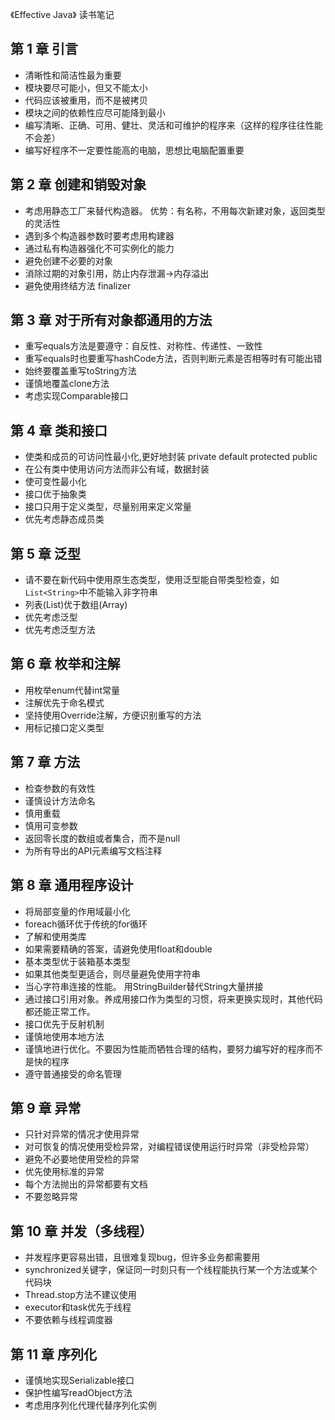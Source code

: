 《Effective Java》 读书笔记
## 第 1 章 引言
- 清晰性和简洁性最为重要
- 模块要尽可能小，但又不能太小
- 代码应该被重用，而不是被拷贝
- 模块之间的依赖性应尽可能降到最小
- 编写清晰、正确、可用、健壮、灵活和可维护的程序来（这样的程序往往性能不会差）
- 编写好程序不一定要性能高的电脑，思想比电脑配置重要
## 第 2 章 创建和销毁对象
- 考虑用静态工厂来替代构造器。 优势：有名称，不用每次新建对象，返回类型的灵活性
- 遇到多个构造器参数时要考虑用构建器
- 通过私有构造器强化不可实例化的能力
- 避免创建不必要的对象
- 消除过期的对象引用，防止内存泄漏->内存溢出
- 避免使用终结方法 finalizer
## 第 3 章 对于所有对象都通用的方法
- 重写equals方法是要遵守：自反性、对称性、传递性、一致性
- 重写equals时也要重写hashCode方法，否则判断元素是否相等时有可能出错
- 始终要覆盖重写toString方法
- 谨慎地覆盖clone方法
- 考虑实现Comparable接口
## 第 4 章 类和接口
- 使类和成员的可访问性最小化,更好地封装 private default protected public
- 在公有类中使用访问方法而非公有域，数据封装
- 使可变性最小化
- 接口优于抽象类
- 接口只用于定义类型，尽量别用来定义常量
- 优先考虑静态成员类
## 第 5 章 泛型
- 请不要在新代码中使用原生态类型，使用泛型能自带类型检查，如```List<String>```中不能输入非字符串
- 列表(List)优于数组(Array)
- 优先考虑泛型
- 优先考虑泛型方法
## 第 6 章 枚举和注解
- 用枚举enum代替int常量
- 注解优先于命名模式
- 坚持使用Override注解，方便识别重写的方法
- 用标记接口定义类型
## 第 7 章 方法
- 检查参数的有效性
- 谨慎设计方法命名
- 慎用重载
- 慎用可变参数
- 返回零长度的数组或者集合，而不是null
- 为所有导出的API元素编写文档注释
## 第 8 章 通用程序设计
- 将局部变量的作用域最小化
- foreach循环优于传统的for循环
- 了解和使用类库
- 如果需要精确的答案，请避免使用float和double
- 基本类型优于装箱基本类型
- 如果其他类型更适合，则尽量避免使用字符串
- 当心字符串连接的性能。 用StringBuilder替代String大量拼接
- 通过接口引用对象。养成用接口作为类型的习惯，将来更换实现时，其他代码都还能正常工作。
- 接口优先于反射机制
- 谨慎地使用本地方法
- 谨慎地进行优化。不要因为性能而牺牲合理的结构，要努力编写好的程序而不是快的程序
- 遵守普通接受的命名管理
## 第 9 章 异常
- 只针对异常的情况才使用异常
- 对可恢复的情况使用受检异常，对编程错误使用运行时异常（非受检异常）
- 避免不必要地使用受检的异常
- 优先使用标准的异常
- 每个方法抛出的异常都要有文档
- 不要忽略异常
## 第 10 章 并发（多线程）
- 并发程序更容易出错，且很难复现bug，但许多业务都需要用
- synchronized关键字，保证同一时刻只有一个线程能执行某一个方法或某个代码块
- Thread.stop方法不建议使用
- executor和task优先于线程
- 不要依赖与线程调度器
## 第 11 章 序列化
- 谨慎地实现Serializable接口
- 保护性编写readObject方法
- 考虑用序列化代理代替序列化实例